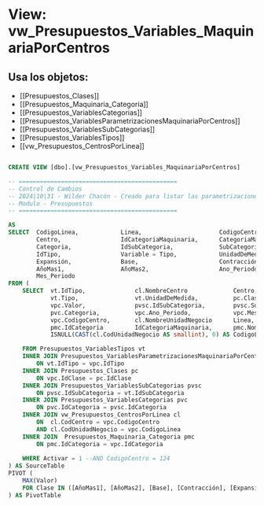 # View: vw_Presupuestos_Variables_MaquinariaPorCentros

## Usa los objetos:
- [[Presupuestos_Clases]]
- [[Presupuestos_Maquinaria_Categoria]]
- [[Presupuestos_VariablesCategorias]]
- [[Presupuestos_VariablesParametrizacionesMaquinariaPorCentros]]
- [[Presupuestos_VariablesSubCategorias]]
- [[Presupuestos_VariablesTipos]]
- [[vw_Presupuestos_CentrosPorLinea]]

```sql

CREATE VIEW [dbo].[vw_Presupuestos_Variables_MaquinariaPorCentros]

-- =============================================
-- Control de Cambios
-- 2024|10|31 - Wilder Chacón - Creado para listar las parametrizaciones de maquinaria  por centro
-- Modulo - Presupuestos
-- =============================================

AS
SELECT  CodigoLinea,			Linea,						CodigoCentro,			
		Centro,					IdCategoriaMaquinaria,		CategoriaMaquinaria,
		Categoria,				IdSubCategoria,				SubCategoria,
		IdTipo,					Variable = Tipo,			UnidadDeMedida, 
		Expansión,				Base,						Contracción, 
		AñoMas1,				AñoMas2,					Ano_Periodo, 
		Mes_Periodo
FROM (
    SELECT  vt.IdTipo,				cl.NombreCentro				Centro,		
			vt.Tipo,				vt.UnidadDeMedida,			pc.Clase,	
			vpc.Valor,				pvsc.IdSubCategoria,		pvsc.SubCategoria,
			pvc.Categoria, 			vpc.Ano_Periodo,			vpc.Mes_Periodo,
			vpc.CodigoCentro, 		cl.NombreUnidadNegocio		Linea,	
			pmc.IdCategoria			IdCategoriaMaquinaria, 		pmc.NombreCategoria CategoriaMaquinaria,	
			ISNULL(CAST(cl.CodUnidadNegocio AS smallint), 0) AS CodigoLinea

    FROM Presupuestos_VariablesTipos vt
    INNER JOIN Presupuestos_VariablesParametrizacionesMaquinariaPorCentros vpc
        ON vt.IdTipo = vpc.IdTipo
    INNER JOIN Presupuestos_Clases pc 
        ON vpc.IdClase = pc.IdClase
    INNER JOIN Presupuestos_VariablesSubCategorias pvsc 
        ON pvsc.IdSubCategoria = vt.IdSubCategoria
	INNER JOIN Presupuestos_VariablesCategorias pvc 
	    ON pvc.IdCategoria = pvsc.IdCategoria
	INNER JOIN vw_Presupuestos_CentrosPorLinea cl  
	    ON  cl.CodCentro = vpc.CodigoCentro 
		AND cl.CodUnidadNegocio = vpc.CodigoLinea
	INNER JOIN  Presupuestos_Maquinaria_Categoria pmc
	    ON pmc.IdCategoria = vpc.IdCategoria
		
	WHERE Activar = 1 --AND CodigoCentro = 124
) AS SourceTable
PIVOT (
    MAX(Valor)
    FOR Clase IN ([AñoMas1], [AñoMas2], [Base], [Contracción], [Expansión])
) AS PivotTable

```
